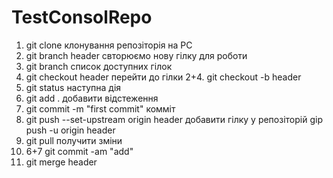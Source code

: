 # TestConsolRepo

1. git clone клонування репозіторія на PC
2. git branch header свторюємо нову гілку для роботи
3. git branch список доступних гілок
4. git checkout header перейти до гілки
   2+4. git checkout -b header
5. git status наступна дія
6. git add . добавити відстеження
7. git commit -m "first commit" комміт
8. git push --set-upstream origin header добавити гілку у репозіторій
   gip push -u origin header
9. git pull получити зміни
10. 6+7 git commit -am "add"
11. git merge header
